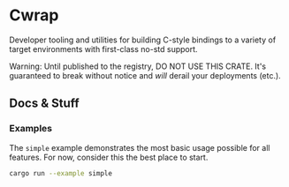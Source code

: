 # Cwrap

Developer tooling and utilities for building C-style bindings to a variety of target environments with first-class no-std support.

Warning: Until published to the registry, DO NOT USE THIS CRATE. It's guaranteed to break without notice and *will* derail your deployments (etc.).

## Docs & Stuff

### Examples

The `simple` example demonstrates the most basic usage possible for all features. For now, consider this the best place to start.

```sh
cargo run --example simple
```
